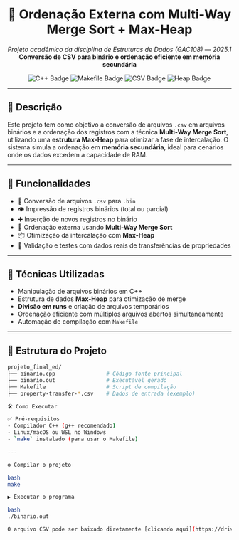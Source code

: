 <h1 align="center">🧠 Ordenação Externa com Multi-Way Merge Sort + Max-Heap</h1>
<p align="center"><i>Projeto acadêmico da disciplina de Estruturas de Dados (GAC108) — 2025.1</i><br><b>Conversão de CSV para binário e ordenação eficiente em memória secundária</b></p>
<p align="center">
  <img src="https://img.shields.io/badge/C%2B%2B-17-blue.svg" alt="C++ Badge"/>
  <img src="https://img.shields.io/badge/Makefile-Automation-red.svg" alt="Makefile Badge"/>
  <img src="https://img.shields.io/badge/CSV-Binary%20Converter-yellowgreen.svg" alt="CSV Badge"/>
  <img src="https://img.shields.io/badge/Heap-Max--Heap-important.svg" alt="Heap Badge"/>
</p>

---

## 📘 Descrição
Este projeto tem como objetivo a conversão de arquivos `.csv` em arquivos binários e a ordenação dos registros com a técnica **Multi-Way Merge Sort**, utilizando uma **estrutura Max-Heap** para otimizar a fase de intercalação. O sistema simula a ordenação em **memória secundária**, ideal para cenários onde os dados excedem a capacidade de RAM.

---

## 📌 Funcionalidades
- 🔄 Conversão de arquivos `.csv` para `.bin`  
- 👁️ Impressão de registros binários (total ou parcial)  
- ➕ Inserção de novos registros no binário  
- 🧮 Ordenação externa usando **Multi-Way Merge Sort**  
- 📦 Otimização da intercalação com **Max-Heap**  
- 🧪 Validação e testes com dados reais de transferências de propriedades  

---

## 🧠 Técnicas Utilizadas
- Manipulação de arquivos binários em C++  
- Estrutura de dados **Max-Heap** para otimização de merge  
- **Divisão em runs** e criação de arquivos temporários  
- Ordenação eficiente com múltiplos arquivos abertos simultaneamente  
- Automação de compilação com `Makefile`  

---

## 📂 Estrutura do Projeto
```bash
projeto_final_ed/
├── binario.cpp                # Código-fonte principal
├── binario.out                # Executável gerado
├── Makefile                   # Script de compilação
├── property-transfer-*.csv    # Dados de entrada (exemplo)

🛠️ Como Executar

✅ Pré-requisitos
- Compilador C++ (g++ recomendado)
- Linux/macOS ou WSL no Windows
- `make` instalado (para usar o Makefile)

---

⚙️ Compilar o projeto

bash
make

▶️ Executar o programa

bash
./binario.out

O arquivo CSV pode ser baixado diretamente [clicando aqui](https://drive.google.com/uc?export=download&id=1ho4_Dg52ydTpZ_26EEJju58mUyxoZmlx).
